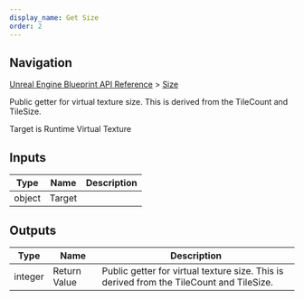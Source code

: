 ```yaml
---
display_name: Get Size
order: 2
---
```

## Navigation

[Unreal Engine Blueprint API Reference](https://dev.epicgames.com/documentation/en-us/unreal-engine/BlueprintAPI) > [Size](https://dev.epicgames.com/documentation/en-us/unreal-engine/BlueprintAPI/Size)

Public getter for virtual texture size. This is derived from the TileCount and TileSize.

Target is Runtime Virtual Texture

## Inputs

| Type | Name | Description |
| --- | --- | --- |
| object | Target |  |

## Outputs

| Type | Name | Description |
| --- | --- | --- |
| integer | Return Value | Public getter for virtual texture size. This is derived from the TileCount and TileSize. |
